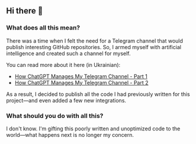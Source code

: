 ## Hi there 👋

### What does all this mean?  

There was a time when I felt the need for a Telegram channel that would publish interesting GitHub repositories. So, I armed myself with artificial intelligence and created such a channel for myself.  

You can read more about it here (in Ukrainian):  

- [How ChatGPT Manages My Telegram Channel - Part 1](https://drukarnia.com.ua/articles/yak-chatgpt-vede-za-mene-kanal-v-telegram-i-u-nogo-ce-maizhe-vikhodit-chastina-1-VywRW)  
- [How ChatGPT Manages My Telegram Channel - Part 2](https://drukarnia.com.ua/articles/yak-chatgpt-vede-za-mene-kanal-v-telegram-i-u-nogo-ce-maizhe-vikhodit-chastina-2-X9Yjz)  

As a result, I decided to publish all the code I had previously written for this project—and even added a few new integrations.

### What should you do with all this? 

I don't know. I'm gifting this poorly written and unoptimized code to the world—what happens next is no longer my concern.
